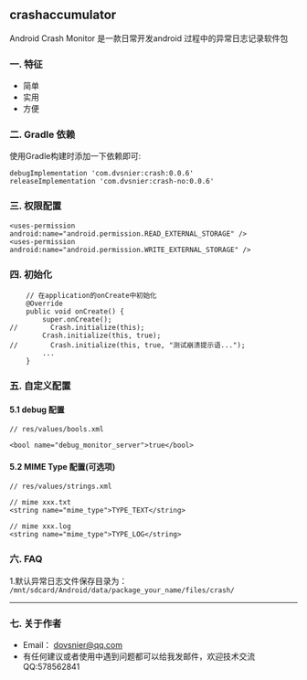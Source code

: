 ## crashaccumulator

Android Crash Monitor 是一款日常开发android 过程中的异常日志记录软件包
 
### 一. 特征

   - 简单
   - 实用
   - 方便
   
### 二. Gradle 依赖 

使用Gradle构建时添加一下依赖即可:

```
debugImplementation 'com.dvsnier:crash:0.0.6'
releaseImplementation 'com.dvsnier:crash-no:0.0.6'
```

### 三. 权限配置

```
<uses-permission android:name="android.permission.READ_EXTERNAL_STORAGE" />
<uses-permission android:name="android.permission.WRITE_EXTERNAL_STORAGE" />
```

### 四. 初始化
```
    // 在application的onCreate中初始化
    @Override
    public void onCreate() {
        super.onCreate();
//        Crash.initialize(this);
        Crash.initialize(this, true);
//        Crash.initialize(this, true, "测试崩溃提示语...");
        ...
    }

```

### 五. 自定义配置

#### 5.1 debug 配置

```
// res/values/bools.xml

<bool name="debug_monitor_server">true</bool>
```

#### 5.2 MIME Type 配置(可选项)

```
// res/values/strings.xml

// mime xxx.txt
<string name="mime_type">TYPE_TEXT</string>

// mime xxx.log
<string name="mime_type">TYPE_LOG</string>
```

### 六. FAQ

1.默认异常日志文件保存目录为： `/mnt/sdcard/Android/data/package_your_name/files/crash/`

----

### 七. 关于作者

* Email： <dovsnier@qq.com>
* 有任何建议或者使用中遇到问题都可以给我发邮件，欢迎技术交流QQ:578562841
